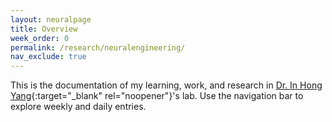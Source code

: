 ```yaml
---
layout: neuralpage
title: Overview
week_order: 0
permalink: /research/neuralengineering/
nav_exclude: true
---
```


This is the documentation of my learning, work, and research in [Dr. In Hong Yang](https://coefs.charlotte.edu/iyang3/){:target="_blank" rel="noopener"}'s lab. Use the navigation bar to explore weekly and daily entries.
